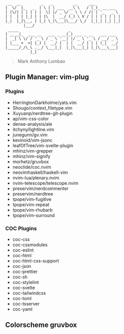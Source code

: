 ```
 __  __         _   _         __     ___
|  \/  |_   _  | \ | | ___  __\ \   / (_)_ __ ___
| |\/| | | | | |  \| |/ _ \/ _ \ \ / /| | '_ ` _ \
| |  | | |_| | | |\  |  __/ (_) \ V / | | | | | | |
|_|  |_|\__, | |_| \_|\___|\___/ \_/  |_|_| |_| |_|
        |___/
 _____                      _
| ____|_  ___ __   ___ _ __(_) ___ _ __   ___ ___
|  _| \ \/ / '_ \ / _ \ '__| |/ _ \ '_ \ / __/ _ \
| |___ >  <| |_) |  __/ |  | |  __/ | | | (_|  __/
|_____/_/\_\ .__/ \___|_|  |_|\___|_| |_|\___\___|
           |_|
```

> Mark Anthony Lumbao

## Plugin Manager: vim-plug

### Plugins

- HerringtonDarkholme/yats.vim
- Shougo/context_filetype.vim
- Xuyuanp/nerdtree-git-plugin
- ap/vim-css-color
- dense-analysis/ale
- itchyny/lightline.vim
- junegunn/gv.vim
- kevinoid/vim-jsonc
- leafOfTree/vim-svelte-plugin
- mhinz/vim-grepper
- mhinz/vim-signify
- morhetz/gruvbox
- neoclide/coc.nvim
- neovimhaskell/haskell-vim
- nvim-lua/plenary.nvim
- nvim-telescope/telescope.nvim
- preservim/nerdcommenter
- preservim/nerdtree
- tpope/vim-fugitive
- tpope/vim-repeat
- tpope/vim-rhubarb
- tpope/vim-surround

### COC Plugins

- coc-css
- coc-cssmodules
- coc-eslint
- coc-html
- coc-html-css-support
- coc-json
- coc-prettier
- coc-sh
- coc-stylelint
- coc-svelte
- coc-tailwindcss
- coc-toml
- coc-tsserver
- coc-yaml

## Colorscheme gruvbox
